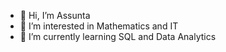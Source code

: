 - 👋 Hi, I’m Assunta
- 👀 I’m interested in Mathematics and IT
- 🌱 I’m currently learning SQL and Data Analytics

<!---
Assunta90/Assunta90 is a ✨ special ✨ repository because its `README.md` (this file) appears on your GitHub profile.
You can click the Preview link to take a look at your changes.
--->
